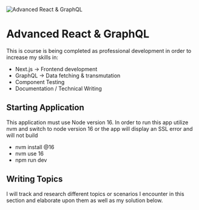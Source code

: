 ![Advanced React & GraphQL](https://advancedreact.com/images/ARG/arg-facebook-share.png)

# Advanced React & GraphQL

This is course is being completed as professional development in order to increase my skills in:

- Next.js -> Frontend development
- GraphQL -> Data fetching & transmutation
- Component Testing
- Documentation / Technical Writing

## Starting Application

This application must use Node version 16. In order to run this app utilize nvm and switch to node version 16 or the app will display an SSL error and will not build

- nvm install @16
- nvm use 16
- npm run dev

## Writing Topics

I will track and research different topics or scenarios I encounter in this section and elaborate upon them as well as my solution below.

###
